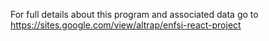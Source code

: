 For full details about this program and associated data go to https://sites.google.com/view/altrap/enfsi-react-project
